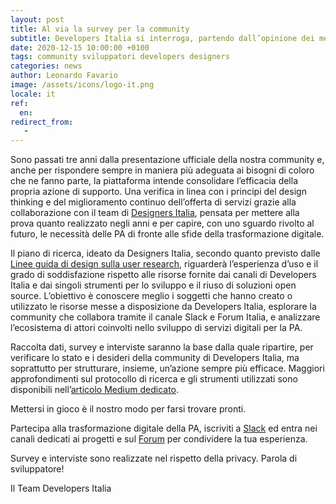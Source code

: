 ```yaml
---
layout: post
title: Al via la survey per la community
subtitle: Developers Italia si interroga, partendo dall’opinione dei membri della community
date: 2020-12-15 10:00:00 +0100
tags: community sviluppatori developers designers
categories: news
author: Leonardo Favario
image: /assets/icons/logo-it.png
locale: it
ref:
  en:
redirect_from:
   -
---
```


Sono passati tre anni dalla presentazione ufficiale della nostra community e,
anche per rispondere sempre in maniera più adeguata ai bisogni di coloro che ne
fanno parte, la piattaforma intende consolidare l’efficacia della propria
azione di supporto. Una verifica in linea con i principi del design thinking
e del miglioramento continuo dell’offerta di servizi grazie alla collaborazione
con il team di [Designers Italia](https://designers.italia.it), pensata per
mettere alla prova quanto realizzato negli anni e per capire, con uno sguardo
rivolto al futuro, le necessità delle PA di fronte alle sfide della
trasformazione digitale.

Il piano di ricerca, ideato da Designers Italia, secondo quanto previsto dalle
[Linee guida di design sulla user
research](https://docs.italia.it/italia/designers-italia/design-linee-guida-docs/it/stabile/doc/user-research/ricerche-qualitative.html),
riguarderà l’esperienza d’uso e il grado di soddisfazione rispetto alle risorse
fornite dai canali di Developers Italia e dai singoli strumenti per lo sviluppo
e il riuso di soluzioni open source. L’obiettivo è conoscere meglio i soggetti
che hanno creato o utilizzato le risorse messe a disposizione da Developers
Italia, esplorare la community che collabora tramite il canale Slack e Forum
Italia, e analizzare l’ecosistema di attori coinvolti nello sviluppo di servizi
digitali per la PA.

Raccolta dati, survey e interviste saranno la base dalla quale ripartire, per
verificare lo stato e i desideri della community di Developers Italia, ma
soprattutto per strutturare, insieme, un’azione sempre più efficace. Maggiori
approfondimenti sul protocollo di ricerca e gli strumenti utilizzati sono
disponibili nell’[articolo Medium
dedicato](https://medium.com/designers-italia/lavori-in-corso-designers-italia-si-mette-in-gioco-e-riparte-dalla-ricerca-f52884752bd).

Mettersi in gioco è il nostro modo per farsi trovare pronti.

Partecipa alla trasformazione digitale della PA, iscriviti
a [Slack](https://slack.developers.italia.it) ed entra nei canali dedicati ai
progetti e sul [Forum](https://forum.italia.it) per condividere la tua
esperienza.

Survey e interviste sono realizzate nel rispetto della privacy.
Parola di sviluppatore!

Il Team Developers Italia
